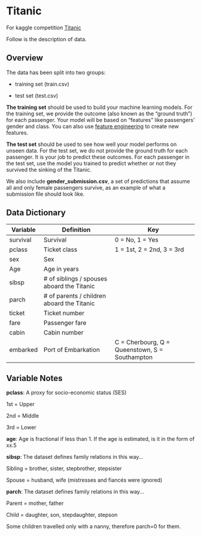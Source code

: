 # Titanic

For kaggle competition [Titanic](https://www.kaggle.com/c/titanic/overview)

Follow is the description of data.

## Overview

The data has been split into two groups:

* training set (train.csv)

* test set (test.csv)

**The training set** should be used to build your machine learning models. For the training set, we provide the outcome (also known as the “ground truth”) for each passenger. Your model will be based on “features” like passengers’ gender and class. You can also use [feature engineering](https://triangleinequality.wordpress.com/2013/09/08/basic-feature-engineering-with-the-titanic-data/) to create new features.

**The test set** should be used to see how well your model performs on unseen data. For the test set, we do not provide the ground truth for each passenger. It is your job to predict these outcomes. For each passenger in the test set, use the model you trained to predict whether or not they survived the sinking of the Titanic.

We also include **gender_submission.csv**, a set of predictions that assume all and only female passengers survive, as an example of what a submission file should look like.

## Data Dictionary

| Variable | Definition | Key             |
| -------- | ---------- | --------------- |
| survival | Survival   | 0 = No, 1 = Yes |
|pclass| Ticket class|1 = 1st, 2 = 2nd, 3 = 3rd|
|sex| Sex|
|Age| Age in years|
|sibsp|# of siblings / spouses aboard the Titanic|
|parch|# of parents / children aboard the Titanic|
|ticket|Ticket number|
|fare|Passenger fare|
|cabin|Cabin number|
|embarked|Port of Embarkation|C = Cherbourg, Q = Queenstown, S = Southampton|

## Variable Notes

**pclass**: A proxy for socio-economic status (SES)

1st = Upper

2nd = Middle

3rd = Lower

**age**: Age is fractional if less than 1. If the age is estimated, is it in the form of xx.5

**sibsp**: The dataset defines family relations in this way...

Sibling = brother, sister, stepbrother, stepsister

Spouse = husband, wife (mistresses and fiancés were ignored)

**parch**: The dataset defines family relations in this way...

Parent = mother, father

Child = daughter, son, stepdaughter, stepson

Some children travelled only with a nanny, therefore parch=0 for them.
